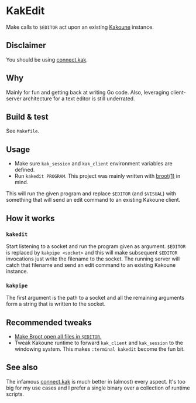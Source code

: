 # KakEdit

Make calls to `$EDITOR` act upon an existing [Kakoune](https://github.com/mawww/kakoune) instance.

## Disclaimer

You should be using [connect.kak](https://github.com/alexherbo2/connect.kak).

## Why

Mainly for fun and getting back at writing Go code.
Also, leveraging client-server architecture for a text editor is still underrated.

## Build & test

See `Makefile`.

## Usage

- Make sure `kak_session` and `kak_client` environment variables are defined.
- Run `kakedit PROGRAM`. This project was mainly written with [broot(1)](https://github.com/Canop/broot) in mind.

This will run the given program and replace `$EDITOR` (and `$VISUAL`) with
something that will send an edit command to an existing Kakoune client.

## How it works

### `kakedit`

Start listening to a socket and run the program given as
argument. `$EDITOR` is replaced by `kakpipe <socket>` and this will
make subsequent `$EDITOR` invocations just write the filename to the
socket. The running server will catch that filename and send an edit
command to an existing Kakoune instance.

### `kakpipe`

The first argument is the path to a socket and all the remaining arguments form a string that is written to the socket.

## Recommended tweaks

- [Make Broot open all files in `$EDITOR`.](https://dystroy.org/broot/tricks/#change-standard-file-opening)
- Tweak Kakoune runtime to forward `kak_client` and `kak_session` to the windowing system. This makes `:terminal kakedit` become the fun bit.

## See also

The infamous [connect.kak](https://github.com/alexherbo2/connect.kak) is much better in (almost) every aspect.
It's too big for my use cases and I prefer a single binary over a collection of runtime scripts.
